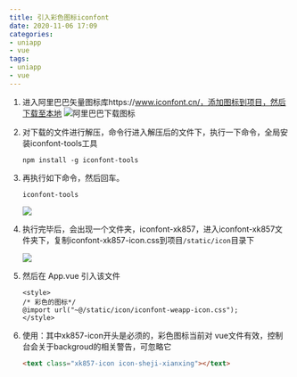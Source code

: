 ```yaml
---
title: 引入彩色图标iconfont
date: 2020-11-06 17:09
categories:
- uniapp
- vue
tags:
- uniapp
- vue
---
```



<!-- more -->

1. 进入阿里巴巴矢量图标库https://www.iconfont.cn/，添加图标到项目，然后下载至本地
![阿里巴巴下载图标](https://oss.xk857.com/images/20220803/9186e35bc84f4fcca798aa28002c3200.png)

2. 对下载的文件进行解压，命令行进入解压后的文件下，执行一下命令，全局安装iconfont-tools工具
    ```shell
    npm install -g iconfont-tools
    ```

3. 再执行如下命令，然后回车。
   ```shell
   iconfont-tools 
   ```

   ![](https://oss.xk857.com/images/20220803/3aa40f56f27c4b8e81df6b55c01fee33.png)

4. 执行完毕后，会出现一个文件夹，iconfont-xk857，进入iconfont-xk857文件夹下，复制iconfont-xk857-icon.css到项目`/static/icon`目录下

   ![](https://oss.xk857.com/images/20220803/3b30b1eda7c84661b3fe32dd96e24320.png)

5. 然后在 App.vue 引入该文件
   ```vue
   <style>
   /* 彩色的图标*/
   @import url("~@/static/icon/iconfont-weapp-icon.css");
   </style>
   ```

6. 使用：其中xk857-icon开头是必须的，彩色图标当前对 vue文件有效，控制台会关于backgroud的相关警告，可忽略它
   ```html
   <text class="xk857-icon icon-sheji-xianxing"></text>
   ```
